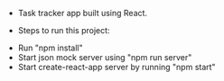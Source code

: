 * Task tracker app built using React.

* Steps to run this project:
-   Run "npm install" 
-   Start json mock server using "npm run server"
-   Start create-react-app server by running "npm start"
